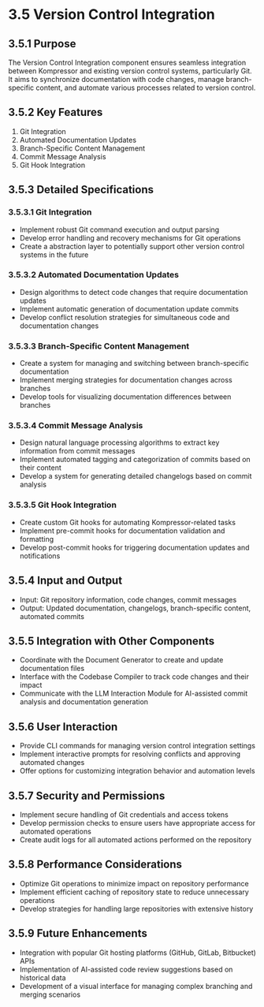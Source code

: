 # 3.5 Version Control Integration

## 3.5.1 Purpose

The Version Control Integration component ensures seamless integration between Kompressor and existing version control systems, particularly Git. It aims to synchronize documentation with code changes, manage branch-specific content, and automate various processes related to version control.

## 3.5.2 Key Features

1. Git Integration
2. Automated Documentation Updates
3. Branch-Specific Content Management
4. Commit Message Analysis
5. Git Hook Integration

## 3.5.3 Detailed Specifications

### 3.5.3.1 Git Integration

- Implement robust Git command execution and output parsing
- Develop error handling and recovery mechanisms for Git operations
- Create a abstraction layer to potentially support other version control systems in the future

### 3.5.3.2 Automated Documentation Updates

- Design algorithms to detect code changes that require documentation updates
- Implement automatic generation of documentation update commits
- Develop conflict resolution strategies for simultaneous code and documentation changes

### 3.5.3.3 Branch-Specific Content Management

- Create a system for managing and switching between branch-specific documentation
- Implement merging strategies for documentation changes across branches
- Develop tools for visualizing documentation differences between branches

### 3.5.3.4 Commit Message Analysis

- Design natural language processing algorithms to extract key information from commit messages
- Implement automated tagging and categorization of commits based on their content
- Develop a system for generating detailed changelogs based on commit analysis

### 3.5.3.5 Git Hook Integration

- Create custom Git hooks for automating Kompressor-related tasks
- Implement pre-commit hooks for documentation validation and formatting
- Develop post-commit hooks for triggering documentation updates and notifications

## 3.5.4 Input and Output

- Input: Git repository information, code changes, commit messages
- Output: Updated documentation, changelogs, branch-specific content, automated commits

## 3.5.5 Integration with Other Components

- Coordinate with the Document Generator to create and update documentation files
- Interface with the Codebase Compiler to track code changes and their impact
- Communicate with the LLM Interaction Module for AI-assisted commit analysis and documentation generation

## 3.5.6 User Interaction

- Provide CLI commands for managing version control integration settings
- Implement interactive prompts for resolving conflicts and approving automated changes
- Offer options for customizing integration behavior and automation levels

## 3.5.7 Security and Permissions

- Implement secure handling of Git credentials and access tokens
- Develop permission checks to ensure users have appropriate access for automated operations
- Create audit logs for all automated actions performed on the repository

## 3.5.8 Performance Considerations

- Optimize Git operations to minimize impact on repository performance
- Implement efficient caching of repository state to reduce unnecessary operations
- Develop strategies for handling large repositories with extensive history

## 3.5.9 Future Enhancements

- Integration with popular Git hosting platforms (GitHub, GitLab, Bitbucket) APIs
- Implementation of AI-assisted code review suggestions based on historical data
- Development of a visual interface for managing complex branching and merging scenarios

